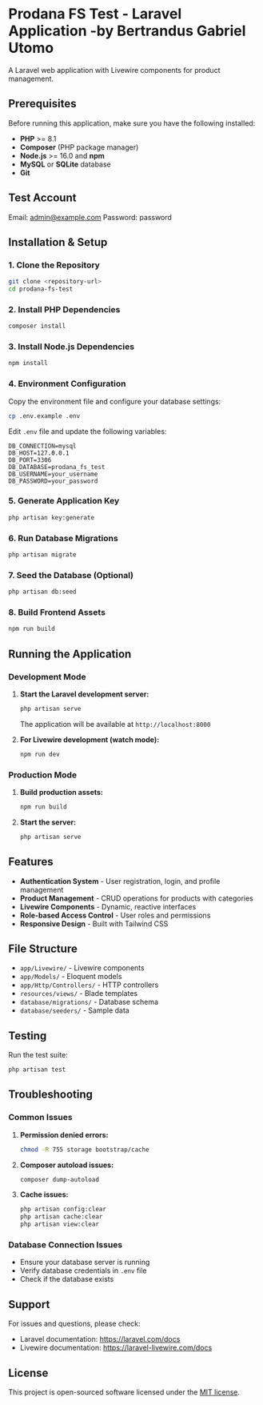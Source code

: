 # Prodana FS Test - Laravel Application -by Bertrandus Gabriel Utomo

A Laravel web application with Livewire components for product management.

## Prerequisites

Before running this application, make sure you have the following installed:

-   **PHP** >= 8.1
-   **Composer** (PHP package manager)
-   **Node.js** >= 16.0 and **npm**
-   **MySQL** or **SQLite** database
-   **Git**

## Test Account
Email: admin@example.com
Password: password

## Installation & Setup

### 1. Clone the Repository

```bash
git clone <repository-url>
cd prodana-fs-test
```

### 2. Install PHP Dependencies

```bash
composer install
```

### 3. Install Node.js Dependencies

```bash
npm install
```

### 4. Environment Configuration

Copy the environment file and configure your database settings:

```bash
cp .env.example .env
```

Edit `.env` file and update the following variables:

```env
DB_CONNECTION=mysql
DB_HOST=127.0.0.1
DB_PORT=3306
DB_DATABASE=prodana_fs_test
DB_USERNAME=your_username
DB_PASSWORD=your_password
```

### 5. Generate Application Key

```bash
php artisan key:generate
```

### 6. Run Database Migrations

```bash
php artisan migrate
```

### 7. Seed the Database (Optional)

```bash
php artisan db:seed
```

### 8. Build Frontend Assets

```bash
npm run build
```

## Running the Application

### Development Mode

1. **Start the Laravel development server:**

    ```bash
    php artisan serve
    ```

    The application will be available at `http://localhost:8000`

2. **For Livewire development (watch mode):**
    ```bash
    npm run dev
    ```

### Production Mode

1. **Build production assets:**

    ```bash
    npm run build
    ```

2. **Start the server:**
    ```bash
    php artisan serve
    ```

## Features

-   **Authentication System** - User registration, login, and profile management
-   **Product Management** - CRUD operations for products with categories
-   **Livewire Components** - Dynamic, reactive interfaces
-   **Role-based Access Control** - User roles and permissions
-   **Responsive Design** - Built with Tailwind CSS

## File Structure

-   `app/Livewire/` - Livewire components
-   `app/Models/` - Eloquent models
-   `app/Http/Controllers/` - HTTP controllers
-   `resources/views/` - Blade templates
-   `database/migrations/` - Database schema
-   `database/seeders/` - Sample data

## Testing

Run the test suite:

```bash
php artisan test
```

## Troubleshooting

### Common Issues

1. **Permission denied errors:**

    ```bash
    chmod -R 755 storage bootstrap/cache
    ```

2. **Composer autoload issues:**

    ```bash
    composer dump-autoload
    ```

3. **Cache issues:**
    ```bash
    php artisan config:clear
    php artisan cache:clear
    php artisan view:clear
    ```

### Database Connection Issues

-   Ensure your database server is running
-   Verify database credentials in `.env` file
-   Check if the database exists

## Support

For issues and questions, please check:

-   Laravel documentation: https://laravel.com/docs
-   Livewire documentation: https://laravel-livewire.com/docs

## License

This project is open-sourced software licensed under the [MIT license](https://opensource.org/licenses/MIT).
